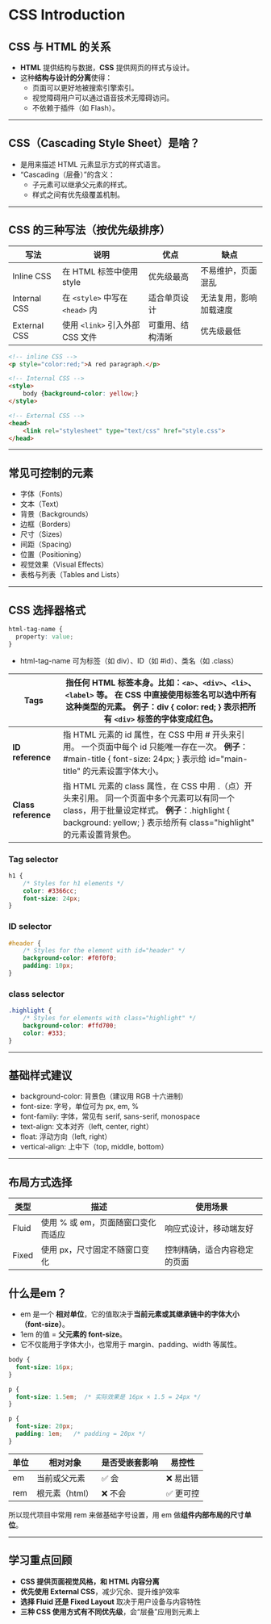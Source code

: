 # CSS Introduction

## **CSS 与 HTML 的关系**

- **HTML** 提供结构与数据，**CSS** 提供网页的样式与设计。
- 这种**结构与设计的分离**使得：
    - 页面可以更好地被搜索引擎索引。
    - 视觉障碍用户可以通过语音技术无障碍访问。
    - 不依赖于插件（如 Flash）。

---

## **CSS（Cascading Style Sheet）是啥？**

- 是用来描述 HTML 元素显示方式的样式语言。
- “Cascading（层叠）”的含义：
    - 子元素可以继承父元素的样式。
    - 样式之间有优先级覆盖机制。

---

## **CSS 的三种写法（按优先级排序）**

| **写法** | **说明** | **优点** | **缺点** |
| --- | --- | --- | --- |
| Inline CSS | 在 HTML 标签中使用 style | 优先级最高 | 不易维护，页面混乱 |
| Internal CSS | 在 `<style>` 中写在 `<head>` 内 | 适合单页设计 | 无法复用，影响加载速度 |
| External CSS | 使用 `<link>` 引入外部 CSS 文件 | 可重用、结构清晰 | 优先级最低 |

```html
<!-- inline CSS -->
<p style="color:red;">A red paragraph.</p>
```

```html
<!-- Internal CSS -->
<style>
	body {background-color: yellow;}
</style>
```

```html
<!-- External CSS -->
<head>
	<link rel="stylesheet" type="text/css" href="style.css">
</head>
```

---

## **常见可控制的元素**

- 字体（Fonts）
- 文本（Text）
- 背景（Backgrounds）
- 边框（Borders）
- 尺寸（Sizes）
- 间距（Spacing）
- 位置（Positioning）
- 视觉效果（Visual Effects）
- 表格与列表（Tables and Lists）

---

## **CSS 选择器格式**

```css
html-tag-name {
  property: value;
}
```

- html-tag-name 可为标签（如 div）、ID（如 #id）、类名（如 .class）

| **Tags** | 指任何 HTML 标签本身。比如：`<a>`、`<div>`、`<li>`、`<label>` 等。 在 CSS 中直接使用标签名可以选中所有这种类型的元素。 **例子**：div { color: red; } 表示把所有 `<div>` 标签的字体变成红色。 |
| --- | --- |
| **ID reference** | 指 HTML 元素的 id 属性，在 CSS 中用 # 开头来引用。 一个页面中每个 id 只能唯一存在一次。 **例子**：#main-title { font-size: 24px; } 表示给 id="main-title" 的元素设置字体大小。 |
| **Class reference** | 指 HTML 元素的 class 属性，在 CSS 中用 .（点）开头来引用。 同一个页面中多个元素可以有同一个 class，用于批量设定样式。 **例子**：.highlight { background: yellow; } 表示给所有 class="highlight" 的元素设置背景色。 |

### Tag selector

```css
h1 { 
    /* Styles for h1 elements */ 
    color: #3366cc; 
    font-size: 24px; 
}
```

### ID selector

```css
#header {
    /* Styles for the element with id="header" */ 
    background-color: #f0f0f0; 
    padding: 10px; 
}
```

### class selector

```css
.highlight { 
    /* Styles for elements with class="highlight" */
    background-color: #ffd700; 
    color: #333; 
}
```

---

## **基础样式建议**

- background-color: 背景色（建议用 RGB 十六进制）
- font-size: 字号，单位可为 px, em, %
- font-family: 字体，常见有 serif, sans-serif, monospace
- text-align: 文本对齐（left, center, right）
- float: 浮动方向（left, right）
- vertical-align: 上中下（top, middle, bottom）

---

## **布局方式选择**

| **类型** | **描述** | **使用场景** |
| --- | --- | --- |
| Fluid | 使用 % 或 em，页面随窗口变化而适应 | 响应式设计，移动端友好 |
| Fixed | 使用 px，尺寸固定不随窗口变化 | 控制精确，适合内容稳定的页面 |

## **什么是em？**

- em 是一个 **相对单位**，它的值取决于**当前元素或其继承链中的字体大小（font-size）**。
- 1em 的值 = **父元素的 font-size**。
- 它不仅能用于字体大小，也常用于 margin、padding、width 等属性。

```css
body {
  font-size: 16px;
}

p {
  font-size: 1.5em;  /* 实际效果是 16px × 1.5 = 24px */
}
```

```css
p {
  font-size: 20px;
  padding: 1em;   /* padding = 20px */
}
```

| **单位** | **相对对象** | **是否受嵌套影响** | **易控性** |
| --- | --- | --- | --- |
| em | 当前或父元素 | ✅ 会 | ❌ 易出错 |
| rem | 根元素（html） | ❌ 不会 | ✅ 更可控 |

所以现代项目中常用 rem 来做基础字号设置，用 em 做**组件内部布局的尺寸单位**。

---

## **学习重点回顾**

- **CSS 提供页面视觉风格，和 HTML 内容分离**
- **优先使用 External CSS**，减少冗余、提升维护效率
- **选择 Fluid 还是 Fixed Layout** 取决于用户设备与内容特性
- **三种 CSS 使用方式有不同优先级**，会“层叠”应用到元素上